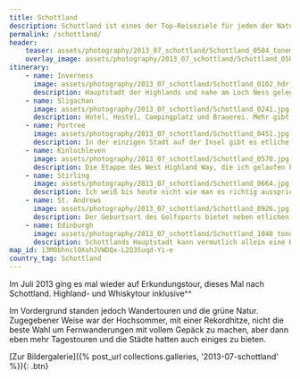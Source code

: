 ```yaml
---
title: Schottland
description: Schottland ist eines der Top-Reiseziele für jeden der Natur und Fotografie liebt. Hier findest du meine Reiseberichte, Tipps und Informationen rund um das nördlichste Land Großbritanniens.
permalink: /schottland/
header:
    teaser: assets/photography/2013_07_schottland/Schottland_0504_tonemapped.jpg
    overlay_image: assets/photography/2013_07_schottland/Schottland_0504_tonemapped.jpg
itinerary:
    - name: Inverness
      image: assets/photography/2013_07_schottland/Schottland_0102_hdr.jpg
      description: Hauptstadt der Highlands und nahe am Loch Ness gelegen, sodass es der ideale Ausgangspunkt für eine Jagd auf Nessie ist. Abgesehen davon bietet die Gegend aber auch etliches Sehenswertes und eine entspannte Altstadt um die Tage ausklingen zu lassen.
    - name: Sligachan
      image: assets/photography/2013_07_schottland/Schottland_0241.jpg
      description: Hotel, Hostel, Campingplatz und Brauerei. Mehr gibt es hier nicht, brauch es aber auch nicht, denn ringsum ist Natur und es ist Startpunkt etlicher Wandertouren, deswegen ist man vermutlich auf die Isle of Skye gekommen.
    - name: Portree
      image: assets/photography/2013_07_schottland/Schottland_0451.jpg
      description: In der einzigen Stadt auf der Insel gibt es etliche Ferienwohnungen und sonst auch alle Annehmlichkeiten einer Hafenstadt, wie Fischrestaurants und Supermärkte. Gerade wenn man einen Mietwagen hat, ist es ein guter Standort, von dem man die Insel aus erkunden kann.
    - name: Kinlochleven
      image: assets/photography/2013_07_schottland/Schottland_0570.jpg
      description: Die Etappe des West Highland Way, die ich gelaufen bin, führte von Fort William nach Kinlochleven und rückblickend generell sehr schön und hätte ich auch sicherlich genießen können, aber nur eben nicht in der damaligen Hitze und ohne 20kg Gepäck.
    - name: Stirling
      image: assets/photography/2013_07_schottland/Schottland_0664.jpg
      description: Ich weiß bis heute nicht wie man es richtig ausspricht, aber es ist in jedem Fall eine schöne Stadt, in der man gut Zeit verbringen kann. Die Altstadt und das Wallace Monument sind vermutlich genau das, was man sich unter Schottland vorstellt.
    - name: St. Andrews
      image: assets/photography/2013_07_schottland/Schottland_0926.jpg
      description: Der Geburtsort des Golfsports bietet neben etlichen Golfplätzen, eine tolle Altstadt und eher ländliche Umgebung. Zudem gibt es entlang des Fife Coastal Paths etliche kleine Fischerdörfer, in denen man gut Pause machen kann.
    - name: Edinburgh
      image: assets/photography/2013_07_schottland/Schottland_1040_tonemapped.jpg
      description: Schottlands Hauptstadt kann vermutlich allein eine Reise füllen. Gerade das Schloss, die Altstadt und die nahegelegenen Hügel haben mich sehr beeindruckt. Falls also jemand ein Ziel für einen Wochenendtrip sucht, sollte sich mal Edinburgh näher anschauen.
map_id: 13M0bhnclOXshJVWDQx-L2Q3Suqd-Yi-e
country_tag: Schottland
---
```


Im Juli 2013 ging es mal wieder auf Erkundungstour, dieses Mal nach Schottland. Highland- und Whiskytour inklusive^^

Im Vordergrund standen jedoch Wandertouren und die grüne Natur. 
Zugegebener Weise war der Hochsommer, mit einer Rekordhitze, nicht die beste Wahl um Fernwanderungen mit vollem Gepäck zu machen,
aber dann eben mehr Tagestouren und die Städte hatten auch einiges zu bieten.  

[Zur Bildergalerie]({% post_url collections.galleries, '2013-07-schottland' %}){: .btn}
